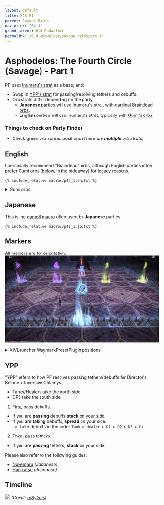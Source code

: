 ```yaml
---
layout: default
title: P4S P1
parent: Savage Raids
nav_order: "04_1"
grand_parent: 6.0 Endwalker
permalink: /6.0_endwalker/savage_raids/p4s_1/
---
```


# Asphodelos: The Fourth Circle (Savage) - Part 1

PF uses [Inumaru's strat](https://youtu.be/LtrXblj9mJo) as a base, and:

- Swap in [YPP's strat](#ypp) for passing/resolving tethers and debuffs.
- Orb strats differ depending on the party.
  - **Japanese** parties will use Inumaru's strat, with [cardinal Braindead orbs](https://youtu.be/wq3lMm5Osu0?t=437).
  - **English** parties will use Inumaru's strat, typically with [Gumi's orbs](https://clips.twitch.tv/HedonisticLitigiousEyeballKippa-DwseFBSlll7XJjC1).

### Things to check on Party Finder

- Check green orb spread positions *(There are **multiple** orb strats)*

## English

I personally recommend "Braindead" orbs, although English parties often prefer Gumi orbs (below, in the hideaway) for legacy reasons.
```
{% include_relative macros/p4s_1.en.txt %}
```

<details markdown=block>
<summary>Gumi orbs</summary>

```
{% include_relative macros/p4s_1_gumi.en.txt %}
```

</details>

## Japanese

This is the [game8 macro](https://game8.jp/ff14/421350) often used by **Japanese** parties.
```
{% include_relative macros/p4s_1.jp.txt %}
```

## Markers

All markers are for orientation.
![](images/markers.jpg)
<details markdown=block>
<summary>XIVLauncher WaymarkPresetPlugin positions</summary>

```json
{"Name":"P4S P1","MapID":801,"A":{"X":100.0,"Y":0.0,"Z":81.5,"ID":0,"Active":true},"B":{"X":118.5,"Y":0.0,"Z":100.0,"ID":1,"Active":true},"C":{"X":100.0,"Y":0.0,"Z":118.5,"ID":2,"Active":true},"D":{"X":81.5,"Y":0.0,"Z":100.0,"ID":3,"Active":true},"One":{"X":95.0,"Y":0.0,"Z":95.0,"ID":4,"Active":true},"Two":{"X":105.0,"Y":0.0,"Z":95.0,"ID":5,"Active":true},"Three":{"X":105.0,"Y":0.0,"Z":105.0,"ID":6,"Active":true},"Four":{"X":95.0,"Y":0.0,"Z":105.0,"ID":7,"Active":true}}
```

</details>

## YPP

"YPP" refers to how PF resolves passing tethers/debuffs for Director's Belone + Inversive Chlamys.

- Tanks/Healers take the north side.
- DPS take the south side.

1. First, pass debuffs.
  - If you are **passing** debuffs **stack** on your side.
  - If you are **taking** debuffs, **spread** on your side.
    - Take debuffs in the order `Tank > Healer > D1 > D2 > D3 > D4`.

2. Then, pass tethers.
  - If you are **passing** tethers, **stack** on your side.

Please also refer to the following guides:

- [Nukemaru](https://youtu.be/wq3lMm5Osu0?t=36) *(Japanese)*
- [Hamkatsu](https://youtu.be/-PlvK8M6h-w) *(Japanese)*

## Timeline

![](https://preview.redd.it/xnx4nnpozob81.png?width=3200&format=png&auto=webp&s=f7b169a040771410d2f4eab2a3d3e997226673a1)
*(Credit: [u/Syldris](https://www.reddit.com/r/ffxiv/comments/s3yfu8/p4s_rotation_and_timeline/))*